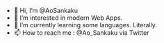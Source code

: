 - 👋 Hi, I’m @AoSankaku
- 👀 I’m interested in modern Web Apps.
- 🌱 I’m currently learning some languages. Literally.
- 📫 How to reach me : @Ao_Sankaku via Twitter

<!---
AoSankaku/AoSankaku is a ✨ special ✨ repository because its `README.md` (this file) appears on your GitHub profile.
You can click the Preview link to take a look at your changes.
--->
